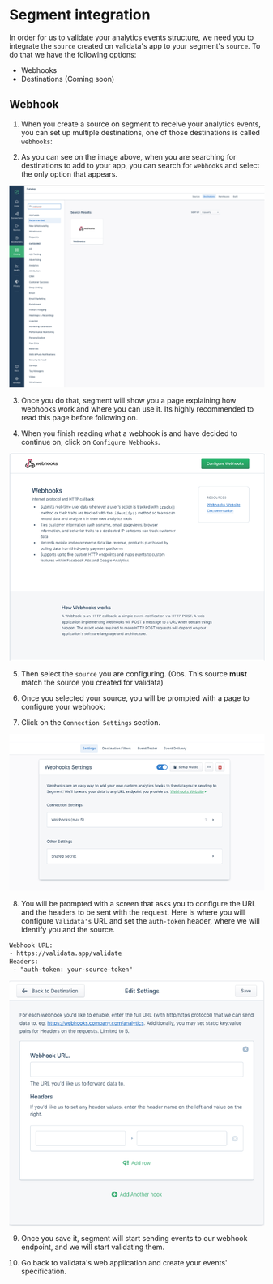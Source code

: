 # Segment integration

In order for us to validate your analytics events structure, we need you to integrate the `source` created on validata's app to your segment's `source`. To do that we have the following options:

- Webhooks
- Destinations (Coming soon)

## Webhook

1. When you create a source on segment to receive your analytics events, you can set up multiple destinations, one of those destinations is called `webhooks`:

2. As you can see on the image above, when you are searching for destinations to add to your app, you can search for `webhooks` and select the only option that appears.

![segment-webhooks](./segment-webhooks.png)

3. Once you do that, segment will show you a page explaining how webhooks work and where you can use it. Its highly recommended to read this page before following on.

4. When you finish reading what a webhook is and have decided to continue on, click on `Configure Webhooks`.

![segment-webhooks](./segment-webhooks-1.png)

5. Then select the `source` you are configuring. (Obs. This source **must** match the source you created for validata)

6. Once you selected your source, you will be prompted with a page to configure your webhook:

7. Click on the `Connection Settings` section.

![segment-webhooks](./segment-webhooks-2.png)

8. You will be prompted with a screen that asks you to configure the URL and the headers to be sent with the request. Here is where you will configure `Validata's` URL and set the `auth-token` header, where we will identify you and the source.

```
Webhook URL:
- https://validata.app/validate
Headers:
 - "auth-token: your-source-token"
```
![segment-webhooks](./segment-webhooks-3.png)

9. Once you save it, segment will start sending events to our webhook endpoint, and we will start validating them.

10. Go back to validata's web application and create your events' specification.
